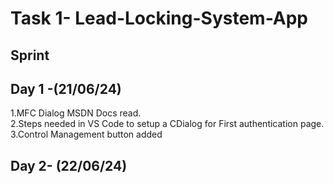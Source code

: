# Task 1- Lead-Locking-System-App
## Sprint
## Day 1 -(21/06/24)
1.MFC Dialog MSDN Docs read.<br/>
2.Steps needed in VS Code to setup a CDialog for First authentication page.
3.Control Management button added
## Day 2- (22/06/24)

